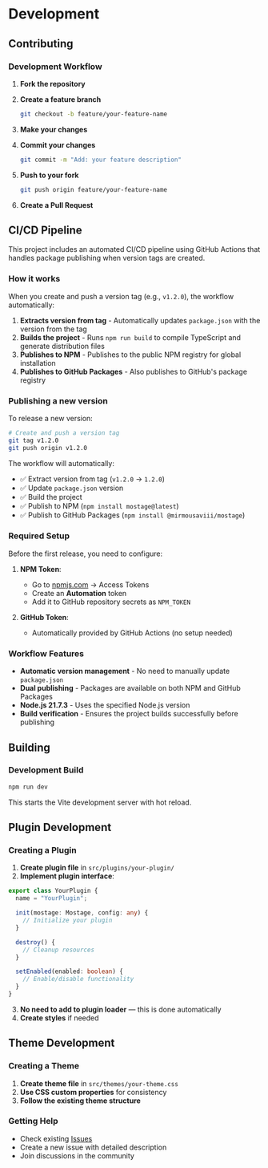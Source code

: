 # Development

## Contributing

### Development Workflow

1. **Fork the repository**
2. **Create a feature branch**
   ```bash
   git checkout -b feature/your-feature-name
   ```
3. **Make your changes**

4. **Commit your changes**
   ```bash
   git commit -m "Add: your feature description"
   ```
5. **Push to your fork**
   ```bash
   git push origin feature/your-feature-name
   ```
6. **Create a Pull Request**

## CI/CD Pipeline

This project includes an automated CI/CD pipeline using GitHub Actions that handles package publishing when version tags are created.

### How it works

When you create and push a version tag (e.g., `v1.2.0`), the workflow automatically:

1. **Extracts version from tag** - Automatically updates `package.json` with the version from the tag
2. **Builds the project** - Runs `npm run build` to compile TypeScript and generate distribution files
3. **Publishes to NPM** - Publishes to the public NPM registry for global installation
4. **Publishes to GitHub Packages** - Also publishes to GitHub's package registry

### Publishing a new version

To release a new version:

```bash
# Create and push a version tag
git tag v1.2.0
git push origin v1.2.0
```

The workflow will automatically:

- ✅ Extract version from tag (`v1.2.0` → `1.2.0`)
- ✅ Update `package.json` version
- ✅ Build the project
- ✅ Publish to NPM (`npm install mostage@latest`)
- ✅ Publish to GitHub Packages (`npm install @mirmousaviii/mostage`)

### Required Setup

Before the first release, you need to configure:

1. **NPM Token**:
   - Go to [npmjs.com](https://www.npmjs.com) → Access Tokens
   - Create an **Automation** token
   - Add it to GitHub repository secrets as `NPM_TOKEN`

2. **GitHub Token**:
   - Automatically provided by GitHub Actions (no setup needed)

### Workflow Features

- **Automatic version management** - No need to manually update `package.json`
- **Dual publishing** - Packages are available on both NPM and GitHub Packages
- **Node.js 21.7.3** - Uses the specified Node.js version
- **Build verification** - Ensures the project builds successfully before publishing

## Building

### Development Build

```bash
npm run dev
```

This starts the Vite development server with hot reload.

## Plugin Development

### Creating a Plugin

1. **Create plugin file** in `src/plugins/your-plugin/`
2. **Implement plugin interface**:

```typescript
export class YourPlugin {
  name = "YourPlugin";

  init(mostage: Mostage, config: any) {
    // Initialize your plugin
  }

  destroy() {
    // Cleanup resources
  }

  setEnabled(enabled: boolean) {
    // Enable/disable functionality
  }
}
```

3. **No need to add to plugin loader** — this is done automatically
4. **Create styles** if needed

## Theme Development

### Creating a Theme

1. **Create theme file** in `src/themes/your-theme.css`
2. **Use CSS custom properties** for consistency
3. **Follow the existing theme structure**

### Getting Help

- Check existing [Issues](https://github.com/mirmousaviii/mostage/issues)
- Create a new issue with detailed description
- Join discussions in the community
